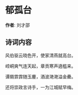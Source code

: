 # 郁孤台

**作者**: 刘才邵

## 诗词内容

风伯驱云晓色开，使家清燕就高台。

崆峒爽气连天起，章贡寒声遶槛来。

谭屑霏霏随玉麈，酒波滟滟溢金罍。

还将崇政言诗手，一为江城赋早梅。

